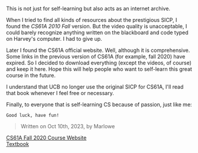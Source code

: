 This is not just for self-learning but also acts as an internet archive.

When I tried to find all kinds of resources about the prestigious SICP, I found the *CS61A 2010 Fall* version. But the video quality is unacceptable, I could barely recognize anything written on the blackboard and code typed on Harvey's computer. I had to give up.

Later I found the CS61A official website. Well, although it is comprehensive. Some links in the previous version of CS61A (for example, fall 2020) have expired. So I decided to download everything (except the videos, of course) and keep it here. Hope this will help people who want to self-learn this great course in the future.

I understand that UCB no longer use the original SICP for CS61A, I'll read that book whenever I feel free or necessary.

Finally, to everyone that is self-learning CS because of passion, just like me:

    Good luck, have fun!

> Written on Oct 10th, 2023, by Marlowe

[CS61A Fall 2020 Course Website](https://inst.eecs.berkeley.edu/~cs61a/fa20/)  
[Textbook](https://www.composingprograms.com/)